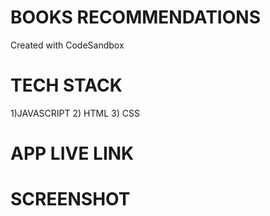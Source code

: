 # BOOKS RECOMMENDATIONS
Created with CodeSandbox

# TECH STACK
1)JAVASCRIPT
2) HTML
3) CSS
 
 # APP LIVE LINK
 
 # SCREENSHOT
 

